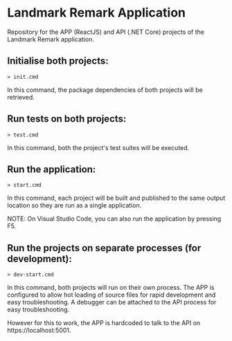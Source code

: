 # Landmark Remark Application

Repository for the APP (ReactJS) and API (.NET Core) projects of the Landmark Remark application.

## Initialise both projects:
    > init.cmd

In this command, the package dependencies of both projects will be retrieved.

## Run tests on both projects:
    > test.cmd

In this command, both the project's test suites will be executed.

## Run the application:
    > start.cmd

In this command, each project will be built and published to the same output location so they are run as a single application.

NOTE: On Visual Studio Code, you can also run the application by pressing F5.

## Run the projects on separate processes (for development):
    > dev-start.cmd

In this command, both projects will run on their own process. The APP is configured to allow hot loading of source files for rapid development and easy troubleshooting. A debugger can be attached to the API process for easy troubleshooting.

However for this to work, the APP is hardcoded to talk to the API on https://localhost:5001.